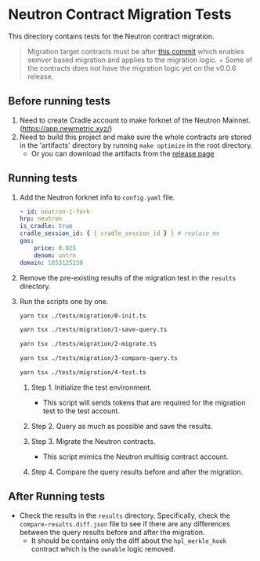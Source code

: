# Neutron Contract Migration Tests

This directory contains tests for the Neutron contract migration.

> Migration target contracts must be after [this commit](https://github.com/many-things/cw-hyperlane/commit/00f64a9e8df5b384c2648d3f0f38baa549f204b3) which enables semver based migration and applies to the migration logic. + Some of the contracts does not have the migration logic yet on the v0.0.6 release.

## Before running tests

1. Need to create Cradle account to make forknet of the Neutron Mainnet. (<https://app.newmetric.xyz/>)
2. Need to build this project and make sure the whole contracts are stored in the 'artifacts' directory by running `make optimize` in the root directory.
   - Or you can download the artifacts from the [release page](https://github.com/many-things/cw-hyperlane/releases/tag/v0.0.6)

## Running tests

1. Add the Neutron forknet info to `config.yaml` file.

   ```yaml
   - id: neutron-1-fork
   hrp: neutron
   is_cradle: true
   cradle_session_id: { { cradle_session_id } } # replace me
   gas:
       price: 0.025
       denom: untrn
   domain: 1853125230
   ```

2. Remove the pre-existing results of the migration test in the `results` directory.

3. Run the scripts one by one.

   ```bash
   yarn tsx ./tests/migration/0-init.ts

   yarn tsx ./tests/migration/1-save-query.ts

   yarn tsx ./tests/migration/2-migrate.ts

   yarn tsx ./tests/migration/3-compare-query.ts

   yarn tsx ./tests/migration/4-test.ts
   ```

   1. Step 1. Initialize the test environment.
      - This script will sends tokens that are required for the migration test to the test account.
   2. Step 2. Query as much as possible and save the results.

   3. Step 3. Migrate the Neutron contracts.

      - This script mimics the Neutron multisig contract account.

   4. Step 4. Compare the query results before and after the migration.

## After Running tests

- Check the results in the `results` directory. Specifically, check the `compare-results.diff.json` file to see if there are any differences between the query results before and after the migration.
  - It should be contains only the diff about the `hpl_merkle_hook` contract which is the `ownable` logic removed.
